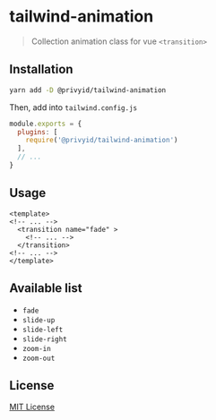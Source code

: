# tailwind-animation

> Collection animation class for vue `<transition>`

## Installation

```sh
yarn add -D @privyid/tailwind-animation
```

Then, add into `tailwind.config.js`

```js
module.exports = {
  plugins: [
    require('@privyid/tailwind-animation')
  ],
  // ...
}
```

## Usage

```vue
<template>
<!-- ... -->
  <transition name="fade" >
    <!-- ... -->
  </transition>
<!-- ... -->
</template>
```

## Available list

- `fade`
- `slide-up`
- `slide-left`
- `slide-right`
- `zoom-in`
- `zoom-out`

## License

[MIT License](/LICENSE)
